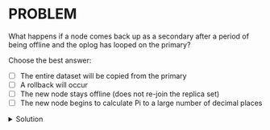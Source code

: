 # PROBLEM

What happens if a node comes back up as a secondary after a period of being offline and the oplog has looped on the primary?

Choose the best answer:

- [ ] The entire dataset will be copied from the primary
- [ ] A rollback will occur
- [ ] The new node stays offline (does not re-join the replica set)
- [ ] The new node begins to calculate Pi to a large number of decimal places

<details>
	<summary>Solution</summary>
	<br>The entire dataset will be copied from the primary	
</details>
